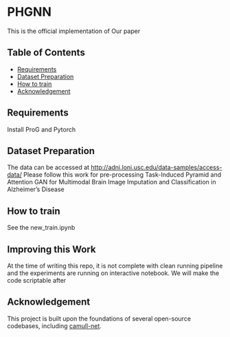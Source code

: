 # PHGNN

This is the official implementation of Our paper

## Table of Contents

- [Requirements](#requirements)
- [Dataset Preparation](#dataset-preparation)
- [How to train](#how-to-train)
- [Acknowledgement](#acknowledgement)

## Requirements
Install ProG and Pytorch

## Dataset Preparation
The data can be accessed at http://adni.loni.usc.edu/data-samples/access-data/ 
Please follow this work for pre-processing
Task-Induced Pyramid and Attention GAN for Multimodal Brain Image Imputation and Classification in Alzheimer’s Disease


## How to train
See the new_train.ipynb

## Improving this Work
At the time of writing this repo, it is not complete with clean running pipeline and the experiments are running on interactive notebook. We will make the code scriptable after 

## Acknowledgement
This project is built upon the foundations of several open-source codebases, including [camull-net](https://github.com/McSpooder/camull-net).


